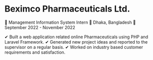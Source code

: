# Beximco Pharmaceuticals Ltd.
💼 Management Information System Intern
📍  Dhaka, Bangladesh
📅 September 2022 - November 2022

✔ Built a web application related online Pharmaceuticals using PHP and Laravel Framework.
✔ Generated new project ideas and reported to the supervisor on a regular basis.
✔ Worked on industry based customer requirements and satisfaction.
